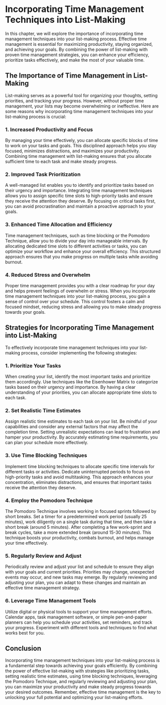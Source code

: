 Incorporating Time Management Techniques into List-Making
=====================================================================

In this chapter, we will explore the importance of incorporating time management techniques into your list-making process. Effective time management is essential for maximizing productivity, staying organized, and achieving your goals. By combining the power of list-making with proven time management strategies, you can enhance your efficiency, prioritize tasks effectively, and make the most of your valuable time.

The Importance of Time Management in List-Making
------------------------------------------------

List-making serves as a powerful tool for organizing your thoughts, setting priorities, and tracking your progress. However, without proper time management, your lists may become overwhelming or ineffective. Here are some reasons why incorporating time management techniques into your list-making process is crucial:

### 1. Increased Productivity and Focus

By managing your time effectively, you can allocate specific blocks of time to work on your tasks and goals. This disciplined approach helps you stay focused, minimizes distractions, and maximizes your productivity. Combining time management with list-making ensures that you allocate sufficient time to each task and make steady progress.

### 2. Improved Task Prioritization

A well-managed list enables you to identify and prioritize tasks based on their urgency and importance. Integrating time management techniques allows you to assign specific time slots to high-priority tasks and ensure they receive the attention they deserve. By focusing on critical tasks first, you can avoid procrastination and maintain a proactive approach to your goals.

### 3. Enhanced Time Allocation and Efficiency

Time management techniques, such as time blocking or the Pomodoro Technique, allow you to divide your day into manageable intervals. By allocating dedicated time slots to different activities or tasks, you can optimize your workflow and enhance your overall efficiency. This structured approach ensures that you make progress on multiple tasks while avoiding burnout.

### 4. Reduced Stress and Overwhelm

Proper time management provides you with a clear roadmap for your day and helps prevent feelings of overwhelm or stress. When you incorporate time management techniques into your list-making process, you gain a sense of control over your schedule. This control fosters a calm and focused mindset, reducing stress and allowing you to make steady progress towards your goals.

Strategies for Incorporating Time Management into List-Making
-------------------------------------------------------------

To effectively incorporate time management techniques into your list-making process, consider implementing the following strategies:

### 1. Prioritize Your Tasks

When creating your list, identify the most important tasks and prioritize them accordingly. Use techniques like the Eisenhower Matrix to categorize tasks based on their urgency and importance. By having a clear understanding of your priorities, you can allocate appropriate time slots to each task.

### 2. Set Realistic Time Estimates

Assign realistic time estimates to each task on your list. Be mindful of your capabilities and consider any external factors that may affect the completion time. Setting unrealistic expectations can lead to frustration and hamper your productivity. By accurately estimating time requirements, you can plan your schedule more effectively.

### 3. Use Time Blocking Techniques

Implement time blocking techniques to allocate specific time intervals for different tasks or activities. Dedicate uninterrupted periods to focus on high-priority tasks and avoid multitasking. This approach enhances your concentration, eliminates distractions, and ensures that important tasks receive the attention they deserve.

### 4. Employ the Pomodoro Technique

The Pomodoro Technique involves working in focused sprints followed by short breaks. Set a timer for a predetermined work period (usually 25 minutes), work diligently on a single task during that time, and then take a short break (around 5 minutes). After completing a few work-sprint and break cycles, take a more extended break (around 15-30 minutes). This technique boosts your productivity, combats burnout, and helps manage your time effectively.

### 5. Regularly Review and Adjust

Periodically review and adjust your list and schedule to ensure they align with your goals and current priorities. Priorities may change, unexpected events may occur, and new tasks may emerge. By regularly reviewing and adjusting your plan, you can adapt to these changes and maintain an effective time management strategy.

### 6. Leverage Time Management Tools

Utilize digital or physical tools to support your time management efforts. Calendar apps, task management software, or simple pen-and-paper planners can help you schedule your activities, set reminders, and track your progress. Experiment with different tools and techniques to find what works best for you.

Conclusion
----------

Incorporating time management techniques into your list-making process is a fundamental step towards achieving your goals efficiently. By combining the power of effective list-making with strategies like prioritizing tasks, setting realistic time estimates, using time blocking techniques, leveraging the Pomodoro Technique, and regularly reviewing and adjusting your plan, you can maximize your productivity and make steady progress towards your desired outcomes. Remember, effective time management is the key to unlocking your full potential and optimizing your list-making efforts.
